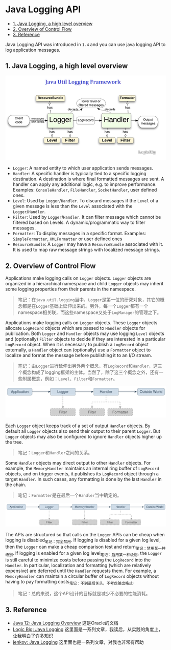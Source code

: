 # Java Logging API

<!-- TOC -->

- [1. Java Logging, a high level overview](#1-java-logging-a-high-level-overview)
- [2. Overview of Control Flow](#2-overview-of-control-flow)
- [3. Reference](#3-reference)

<!-- /TOC -->

Java Logging API was introduced in `1.4` and you can use java logging API to log application messages.

## 1. Java Logging, a high level overview

![](images/java_util_logging_framework.png)

- `Logger`: A named entity to which user application sends messages.
- `Handler`: A specific handler is typically tied to a specific logging destination. A destination is where final formatted messages are sent. A handler can apply any additional logic, e.g. to improve performance. Examples: `ConsoleHandler`, `FileHandler`, `SocketHandler`, user defined ones.
- `Level`: Used by `Logger`/`Handler`. To discard messages if the `Level` of a given message is less than the `Level` associated with the `Logger`/`Handler`.
- `Filter`: Used by `Logger`/`Handler`. It can filter message which cannot be filtered based on Levels. A dynamic/programmatic way to filter messages.
- `Formatter`: To display messages in a specific format. Examples: `SimpleFormatter`, `XMLFormatter` or user defined ones
- `ResourceBundle`: A `Logger` may have a `ResourceBundle` associated with it. It is used to map raw message strings with localized message strings.

## 2. Overview of Control Flow

Applications make logging calls on `Logger` objects. `Logger` objects are organized in a hierarchical namespace and child `Logger` objects may inherit some logging properties from their parents in the namespace.

> 笔记：在`java.util.logging`当中，`Logger`是第一位的研究对象，其它的概念都是在`Logger`基础上延伸出来的。另外，每一个`Logger`都有一个namespace相关联，而这些namespace又处于`LogManager`的管理之下。

Applications make logging calls on `Logger` objects. These `Logger` objects allocate `LogRecord` objects which are passed to `Handler` objects for publication. Both `Logger` and `Handler` objects may use logging `Level` objects and (optionally) `Filter` objects to decide if they are interested in a particular `LogRecord` object. When it is necessary to publish a `LogRecord` object externally, a `Handler` object can (optionally) use a `Formatter` object to localize and format the message before publishing it to an I/O stream.

> 笔记：由`Logger`进行延伸出另外两个概念，有`LogRecord`和`Handler`，这三个概念构成了logging框架的主体。当然了，除了这三个概念之外，还有一些附属概念，例如：`Level`、`Filter`和`Formatter`。

![Java Logging Control Flow](images/java_pb_001a.png)

Each `Logger` object keeps track of a set of output `Handler` objects. By default all `Logger` objects also send their output to their parent `Logger`. But `Logger` objects may also be configured to ignore `Handler` objects higher up the tree.

> 笔记：`Logger`和`Handler`之间的关系。

Some `Handler` objects may direct output to other `Handler` objects. For example, the `MemoryHandler` maintains an internal ring buffer of `LogRecord` objects, and on trigger events, it publishes its `LogRecord` object through a target `Handler`. In such cases, any formatting is done by the last `Handler` in the chain.

> 笔记：`Formatter`是在最后一个`Handler`当中确定的。

![Java Logging Control Flow with MemoryHandler](images/java_pb_002a.png)

The APIs are structured so that calls on the `Logger` APIs can be cheap when logging is disabled<sub>笔记：完全禁用</sub>. If logging is disabled for a given log level, then the `Logger` can make a cheap comparison test and return<sub>笔记：禁用某一种级别</sub>. If logging is enabled for a given log level<sub>笔记：启用某一种级别</sub>, the `Logger` is still careful to minimize costs before passing the `LogRecord` into the `Handler`. In particular, localization and formatting (which are relatively expensive) are deferred until the `Handler` requests them. For example, a `MemoryHandler` can maintain a circular buffer of `LogRecord` objects without having to pay formatting costs<sub>笔记：不到最后关头，不考虑输出格式</sub>.

> 笔记：总的来说，这个API设计的目标就是减少不必要的性能消耗。

## 3. Reference

- [Java 12: Java Logging Overview](https://docs.oracle.com/en/java/javase/12/core/java-logging-overview.html) 这是Oracle的文档
- [Logic Big: Java Logging](https://www.logicbig.com/tutorials/core-java-tutorial/logging.html) 这里面是一系列文章，我读后，从实践的角度上，让我明白了许多知识
- [jenkov: Java Logging](http://tutorials.jenkov.com/java-logging/index.html) 这里面也是一系列文章，对我也非常有帮助
